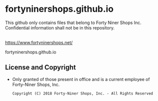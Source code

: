 # fortyninershops.github.io

This github only contains files that belong to Forty Niner Shops Inc. <br/>
Confidential information shall not be in this repository. <br/> <br/>

https://www.fortyninershops.net/

fortyninershops.github.io

## License and Copyright
- Only granted of those present in office and is a current employee of Forty-Niner Shops, Inc.<br/>
    
    `Copyright (C) 2018 Forty-Niner Shops, Inc. - All Rights Reserved`
